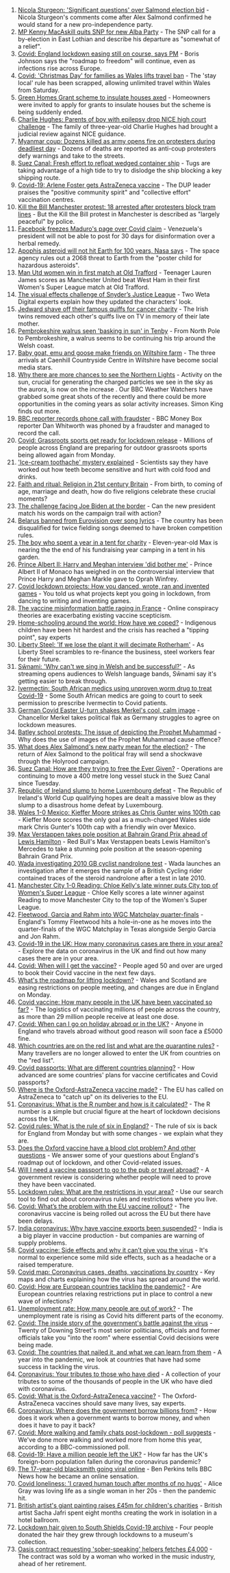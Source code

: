 1. [Nicola Sturgeon: 'Significant questions' over Salmond election bid](https://www.bbc.co.uk/news/uk-scotland-56548830) - Nicola Sturgeon's comments come after Alex Salmond confirmed he would stand for a new pro-independence party.
2. [MP Kenny MacAskill quits SNP for new Alba Party](https://www.bbc.co.uk/news/uk-scotland-scotland-politics-56550195) - The SNP call for a by-election in East Lothian and describe his departure as "somewhat of a relief".
3. [Covid: England lockdown easing still on course, says PM](https://www.bbc.co.uk/news/uk-56544236) - Boris Johnson says the "roadmap to freedom" will continue, even as infections rise across Europe.
4. [Covid: 'Christmas Day' for families as Wales lifts travel ban](https://www.bbc.co.uk/news/uk-wales-56542593) - The 'stay local' rule has been scrapped, allowing unlimited travel within Wales from Saturday.
5. [Green Homes Grant scheme to insulate houses axed](https://www.bbc.co.uk/news/science-environment-56552484) - Homeowners were invited to apply for grants to insulate houses but the scheme is being suddenly ended.
6. [Charlie Hughes: Parents of boy with epilepsy drop NICE high court challenge](https://www.bbc.co.uk/news/uk-england-norfolk-56550061) - The family of three-year-old Charlie Hughes had brought a judicial review against NICE guidance.
7. [Myanmar coup: Dozens killed as army opens fire on protesters during deadliest day](https://www.bbc.co.uk/news/world-asia-56546920) - Dozens of deaths are reported as anti-coup protesters defy warnings and take to the streets.
8. [Suez Canal: Fresh effort to refloat wedged container ship](https://www.bbc.co.uk/news/world-middle-east-56550350) - Tugs are taking advantage of a high tide to try to dislodge the ship blocking a key shipping route.
9. [Covid-19: Arlene Foster gets AstraZeneca vaccine](https://www.bbc.co.uk/news/world-europe-56551924) - The DUP leader praises the "positive community spirit" and "collective effort" vaccination centres.
10. [Kill the Bill Manchester protest: 18 arrested after protesters block tram lines](https://www.bbc.co.uk/news/uk-56552440) - But the Kill the Bill protest in Manchester is described as "largely peaceful" by police.
11. [Facebook freezes Maduro's page over Covid claim](https://www.bbc.co.uk/news/world-latin-america-56551350) - Venezuela's president will not be able to post for 30 days for disinformation over a herbal remedy.
12. [Apophis asteroid will not hit Earth for 100 years, Nasa says](https://www.bbc.co.uk/news/science-environment-56547727) - The space agency rules out a 2068 threat to Earth from the "poster child for hazardous asteroids".
13. [Man Utd women win in first match at Old Trafford](https://www.bbc.co.uk/sport/football/56465997) - Teenager Lauren James scores as Manchester United beat West Ham in their first Women's Super League match at Old Trafford.
14. [The visual effects challenge of Snyder’s Justice League](https://www.bbc.co.uk/news/technology-56528052) - Two Weta Digital experts explain how they updated the characters' look.
15. [Jedward shave off their famous quiffs for cancer charity](https://www.bbc.co.uk/news/world-europe-56552055) - The Irish twins removed each other's quiffs live on TV in memory of their late mother.
16. [Pembrokeshire walrus seen 'basking in sun' in Tenby](https://www.bbc.co.uk/news/uk-wales-56550854) - From North Pole to Pembrokeshire, a walrus seems to be continuing his trip around the Welsh coast.
17. [Baby goat, emu and goose make friends on Wiltshire farm](https://www.bbc.co.uk/news/uk-england-wiltshire-56540936) - The three arrivals at Caenhill Countryside Centre in Wiltshire have become social media stars.
18. [Why there are more chances to see the Northern Lights](https://www.bbc.co.uk/weather/features/56541020) - Activity on the sun, crucial for generating the charged particles we see in the sky as the aurora, is now on the increase . Our BBC Weather Watchers have grabbed some great shots of the recently and there could be more opportunities in the coming years as solar activity increases. Simon King finds out more.
19. [BBC reporter records phone call with fraudster](https://www.bbc.co.uk/news/business-56543849) - BBC Money Box reporter Dan Whitworth was phoned by a fraudster and managed to record the call.
20. [Covid: Grassroots sports get ready for lockdown release](https://www.bbc.co.uk/news/uk-56543479) - Millions of people across England are preparing for outdoor grassroots sports being allowed again from Monday.
21. ['Ice-cream toothache' mystery explained](https://www.bbc.co.uk/news/health-56536300) - Scientists say they have worked out how teeth become sensitive and hurt with cold food and drinks.
22. [Faith and ritual: Religion in 21st century Britain](https://www.bbc.co.uk/news/uk-56545760) - From birth, to coming of age, marriage and death, how do five religions celebrate these crucial moments?
23. [The challenge facing Joe Biden at the border](https://www.bbc.co.uk/news/world-56540621) - Can the new president match his words on the campaign trail with action?
24. [Belarus banned from Eurovision over song lyrics](https://www.bbc.co.uk/news/world-europe-56540236) - The country has been disqualified for twice fielding songs deemed to have broken competition rules.
25. [The boy who spent a year in a tent for charity](https://www.bbc.co.uk/news/uk-56535207) - Eleven-year-old Max is nearing the the end of his fundraising year camping in a tent in his garden.
26. [Prince Albert II: Harry and Meghan interview 'did bother me'](https://www.bbc.co.uk/news/world-europe-56535206) - Prince Albert II of Monaco has weighed in on the controversial interview that Prince Harry and Meghan Markle gave to Oprah Winfrey.
27. [Covid lockdown projects: How you danced, wrote, ran and invented games](https://www.bbc.co.uk/news/stories-56450518) - You told us what projects kept you going in lockdown, from dancing to writing and inventing games.
28. [The vaccine misinformation battle raging in France](https://www.bbc.co.uk/news/blogs-trending-56526265) - Online conspiracy theories are exacerbating existing vaccine scepticism.
29. [Home-schooling around the world: How have we coped?](https://www.bbc.co.uk/news/education-56417834) - Indigenous children have been hit hardest and the crisis has reached a "tipping point", say experts
30. [Liberty Steel: 'If we lose the plant it will decimate Rotherham'](https://www.bbc.co.uk/news/business-56526900) - As Liberty Steel scrambles to re-finance the business, steel workers fear for their future.
31. [Sŵnami: 'Why can't we sing in Welsh and be successful?'](https://www.bbc.co.uk/news/newsbeat-56409123) - As streaming opens audiences to Welsh language bands, Sŵnami say it's getting easier to break through.
32. [Ivermectin: South African medics using unproven worm drug to treat Covid-19](https://www.bbc.co.uk/news/world-africa-56526632) - Some South African medics are going to court to seek permission to prescribe Ivermectin to Covid patients.
33. [German Covid Easter U-turn shakes Merkel's cool, calm image](https://www.bbc.co.uk/news/world-europe-56537390) - Chancellor Merkel takes political flak as Germany struggles to agree on lockdown measures.
34. [Batley school protests: The issue of depicting the Prophet Muhammad](https://www.bbc.co.uk/news/world-europe-30813742) - Why does the use of images of the Prophet Muhammad cause offence?
35. [What does Alex Salmond's new party mean for the election?](https://www.bbc.co.uk/news/uk-scotland-scotland-politics-56541753) - The return of Alex Salmond to the political fray will send a shockwave through the Holyrood campaign.
36. [Suez Canal: How are they trying to free the Ever Given?](https://www.bbc.co.uk/news/56523659) - Operations are continuing to move a 400 metre long vessel stuck in the Suez Canal since Tuesday.
37. [Republic of Ireland slump to home Luxembourg defeat](https://www.bbc.co.uk/sport/football/56541166) - The Republic of Ireland's World Cup qualifying hopes are dealt a massive blow as they slump to a disastrous home defeat by Luxembourg.
38. [Wales 1-0 Mexico: Kieffer Moore strikes as Chris Gunter wins 100th cap](https://www.bbc.co.uk/sport/football/56466017) - Kieffer Moore scores the only goal as a much-changed Wales side mark Chris Gunter's 100th cap with a friendly win over Mexico.
39. [Max Verstappen takes pole position at Bahrain Grand Prix ahead of Lewis Hamilton](https://www.bbc.co.uk/sport/formula1/56551663) - Red Bull's Max Verstappen beats Lewis Hamilton's Mercedes to take a stunning pole position at the season-opening Bahrain Grand Prix.
40. [Wada investigating 2010 GB cyclist nandrolone test](https://www.bbc.co.uk/sport/cycling/56552228) - Wada launches an investigation after it emerges the sample of a British Cycling rider contained traces of the steroid nandrolone after a test in late 2010.
41. [Manchester City 1-0 Reading: Chloe Kelly's late winner puts City top of Women's Super League](https://www.bbc.co.uk/sport/football/56465996) - Chloe Kelly scores a late winner against Reading to move Manchester City to the top of the Women's Super League.
42. [Fleetwood, Garcia and Rahm into WGC Matchplay quarter-finals](https://www.bbc.co.uk/sport/golf/56535372) - England's Tommy Fleetwood hits a hole-in-one as he moves into the quarter-finals of the WGC Matchplay in Texas alongside Sergio Garcia and Jon Rahm.
43. [Covid-19 in the UK: How many coronavirus cases are there in your area?](https://www.bbc.co.uk/news/uk-51768274) - Explore the data on coronavirus in the UK and find out how many cases there are in your area.
44. [Covid: When will I get the vaccine?](https://www.bbc.co.uk/news/health-55045639) - People aged 50 and over are urged to book their Covid vaccine in the next few days.
45. [What's the roadmap for lifting lockdown?](https://www.bbc.co.uk/news/explainers-52530518) - Wales and Scotland are easing restrictions on people meeting, and changes are due in England on Monday.
46. [Covid vaccine: How many people in the UK have been vaccinated so far?](https://www.bbc.co.uk/news/health-55274833) - The logistics of vaccinating millions of people across the country, as more than 29 million people receive at least one dose.
47. [Covid: When can I go on holiday abroad or in the UK?](https://www.bbc.co.uk/news/explainers-52646738) - Anyone in England who travels abroad without good reason will soon face a £5000 fine.
48. [Which countries are on the red list and what are the quarantine rules?](https://www.bbc.co.uk/news/explainers-52544307) - Many travellers are no longer allowed to enter the UK from countries on the "red list".
49. [Covid passports: What are different countries planning?](https://www.bbc.co.uk/news/world-europe-56522408) - How advanced are some countries' plans for vaccine certificates and Covid passports?
50. [Where is the Oxford-AstraZeneca vaccine made?](https://www.bbc.co.uk/news/56483766) - The EU has called on AstraZeneca to "catch up" on its deliveries to the EU.
51. [Coronavirus: What is the R number and how is it calculated?](https://www.bbc.co.uk/news/health-52473523) - The R number is a simple but crucial figure at the heart of lockdown decisions across the UK.
52. [Covid rules: What is the rule of six in England?](https://www.bbc.co.uk/news/health-56526587) - The rule of six is back for England from Monday but with some changes - we explain what they are.
53. [Does the Oxford vaccine have a blood clot problem? And other questions](https://www.bbc.co.uk/news/world-asia-china-51176409) - We answer some of your questions about England's roadmap out of lockdown, and other Covid-related issues.
54. [Will I need a vaccine passport to go to the pub or travel abroad?](https://www.bbc.co.uk/news/explainers-55718553) - A government review is considering whether people will need to prove they have been vaccinated.
55. [Lockdown rules: What are the restrictions in your area?](https://www.bbc.co.uk/news/uk-54373904) - Use our search tool to find out about coronavirus rules and restrictions where you live.
56. [Covid: What’s the problem with the EU vaccine rollout?](https://www.bbc.co.uk/news/explainers-52380823) - The coronavirus vaccine is being rolled out across the EU but there have been delays.
57. [India coronavirus: Why have vaccine exports been suspended?](https://www.bbc.co.uk/news/world-asia-india-55571793) - India is a big player in vaccine production - but companies are warning of supply problems.
58. [Covid vaccine: Side effects and why it can’t give you the virus](https://www.bbc.co.uk/news/health-56437270) - It's normal to experience some mild side effects, such as a headache or a raised temperature.
59. [Covid map: Coronavirus cases, deaths, vaccinations by country](https://www.bbc.co.uk/news/world-51235105) - Key maps and charts explaining how the virus has spread around the world.
60. [Covid: How are European countries tackling the pandemic?](https://www.bbc.co.uk/news/explainers-53640249) - Are European countries relaxing restrictions put in place to control a new wave of infections?
61. [Unemployment rate: How many people are out of work?](https://www.bbc.co.uk/news/business-52660591) - The unemployment rate is rising as Covid hits different parts of the economy.
62. [Covid: The inside story of the government's battle against the virus](https://www.bbc.co.uk/news/uk-politics-56361599) - Twenty of Downing Street's most senior politicians, officials and former officials take you "into the room" where essential Covid decisions were being made.
63. [Covid: The countries that nailed it, and what we can learn from them](https://www.bbc.co.uk/news/uk-56455030) - A year into the pandemic, we look at countries that have had some success in tackling the virus.
64. [Coronavirus: Your tributes to those who have died](https://www.bbc.co.uk/news/uk-52676411) - A collection of your tributes to some of the thousands of people in the UK who have died with coronavirus.
65. [Covid: What is the Oxford-AstraZeneca vaccine?](https://www.bbc.co.uk/news/health-55302595) - The Oxford-AstraZeneca vaccines should save many lives, say experts.
66. [Coronavirus: Where does the government borrow billions from?](https://www.bbc.co.uk/news/business-50504151) - How does it work when a government wants to borrow money, and when does it have to pay it back?
67. [Covid: More walking and family chats post-lockdown - poll suggests](https://www.bbc.co.uk/news/uk-56490823) - We've done more walking and worked more from home this year, according to a BBC-commissioned poll.
68. [Covid-19: Have a million people left the UK?](https://www.bbc.co.uk/news/uk-56435100) - How far has the UK's foreign-born population fallen during the coronavirus pandemic?
69. [The 17-year-old blacksmith going viral online](https://www.bbc.co.uk/news/uk-56503921) - Ben Perkins tells BBC News how he became an online sensation.
70. [Covid loneliness: 'I craved human touch after months of no hugs'](https://www.bbc.co.uk/news/uk-wales-56499588) - Alice Gray was loving life as a single woman in her 20s - then the pandemic hit.
71. [British artist's giant painting raises £45m for children's charities](https://www.bbc.co.uk/news/entertainment-arts-56495039) - British artist Sacha Jafri spent eight months creating the work in isolation in a hotel ballroom.
72. [Lockdown hair given to South Shields Covid-19 archive](https://www.bbc.co.uk/news/uk-england-tyne-56500346) - Four people donated the hair they grew through lockdowns to a museum's collection.
73. [Oasis contract requesting 'sober-speaking' helpers fetches £4,000](https://www.bbc.co.uk/news/uk-england-derbyshire-56496803) - The contract was sold by a woman who worked in the music industry, ahead of her retirement.
